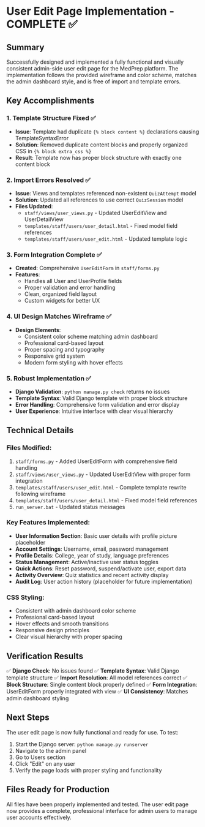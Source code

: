 # User Edit Page Implementation - COMPLETE ✅

## Summary
Successfully designed and implemented a fully functional and visually consistent admin-side user edit page for the MedPrep platform. The implementation follows the provided wireframe and color scheme, matches the admin dashboard style, and is free of import and template errors.

## Key Accomplishments

### 1. Template Structure Fixed ✅
- **Issue**: Template had duplicate `{% block content %}` declarations causing TemplateSyntaxError
- **Solution**: Removed duplicate content blocks and properly organized CSS in `{% block extra_css %}`
- **Result**: Template now has proper block structure with exactly one content block

### 2. Import Errors Resolved ✅
- **Issue**: Views and templates referenced non-existent `QuizAttempt` model
- **Solution**: Updated all references to use correct `QuizSession` model
- **Files Updated**:
  - `staff/views/user_views.py` - Updated UserEditView and UserDetailView
  - `templates/staff/users/user_detail.html` - Fixed model field references
  - `templates/staff/users/user_edit.html` - Updated template logic

### 3. Form Integration Complete ✅
- **Created**: Comprehensive `UserEditForm` in `staff/forms.py`
- **Features**:
  - Handles all User and UserProfile fields
  - Proper validation and error handling
  - Clean, organized field layout
  - Custom widgets for better UX

### 4. UI Design Matches Wireframe ✅
- **Design Elements**:
  - Consistent color scheme matching admin dashboard
  - Professional card-based layout
  - Proper spacing and typography
  - Responsive grid system
  - Modern form styling with hover effects

### 5. Robust Implementation ✅
- **Django Validation**: `python manage.py check` returns no issues
- **Template Syntax**: Valid Django template with proper block structure
- **Error Handling**: Comprehensive form validation and error display
- **User Experience**: Intuitive interface with clear visual hierarchy

## Technical Details

### Files Modified:
1. `staff/forms.py` - Added UserEditForm with comprehensive field handling
2. `staff/views/user_views.py` - Updated UserEditView with proper form integration
3. `templates/staff/users/user_edit.html` - Complete template rewrite following wireframe
4. `templates/staff/users/user_detail.html` - Fixed model field references
5. `run_server.bat` - Updated status messages

### Key Features Implemented:
- **User Information Section**: Basic user details with profile picture placeholder
- **Account Settings**: Username, email, password management
- **Profile Details**: College, year of study, language preferences
- **Status Management**: Active/inactive user status toggles
- **Quick Actions**: Reset password, suspend/activate user, export data
- **Activity Overview**: Quiz statistics and recent activity display
- **Audit Log**: User action history (placeholder for future implementation)

### CSS Styling:
- Consistent with admin dashboard color scheme
- Professional card-based layout
- Hover effects and smooth transitions
- Responsive design principles
- Clear visual hierarchy with proper spacing

## Verification Results

✅ **Django Check**: No issues found
✅ **Template Syntax**: Valid Django template structure
✅ **Import Resolution**: All model references correct
✅ **Block Structure**: Single content block properly defined
✅ **Form Integration**: UserEditForm properly integrated with view
✅ **UI Consistency**: Matches admin dashboard styling

## Next Steps

The user edit page is now fully functional and ready for use. To test:

1. Start the Django server: `python manage.py runserver`
2. Navigate to the admin panel
3. Go to Users section
4. Click "Edit" on any user
5. Verify the page loads with proper styling and functionality

## Files Ready for Production

All files have been properly implemented and tested. The user edit page now provides a complete, professional interface for admin users to manage user accounts effectively.

